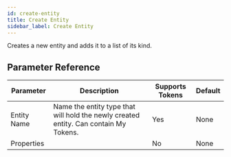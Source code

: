 ```yaml
---
id: create-entity
title: Create Entity
sidebar_label: Create Entity
---
```



Creates a new entity and adds it to a list of its kind.

## Parameter Reference
| Parameter | Description | Supports Tokens | Default |
| -- | -- | -- | -- |
| Entity Name | Name the entity type that will hold the newly created entity. Can contain My Tokens. | Yes | None |
| Properties |  | No | None |
